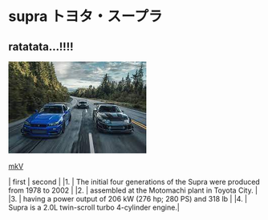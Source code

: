 # supra トヨタ・スープラ
## ratatata...!!!!
![jjj ](https://github.com/derik023/supra/blob/main/car/MKV/rrr.jpeg)

[mkV](https://en.wikipedia.org/wiki/Toyota_Supra)



| first | second |
|1.            |  The initial four generations of the Supra were produced from 1978 to 2002  |
|2.            |  assembled at the Motomachi plant in Toyota City. |
|3.            | having a power output of 206 kW (276 hp; 280 PS) and 318 lb |
|4.            | Supra is a 2.0L twin-scroll turbo 4-cylinder engine.|
